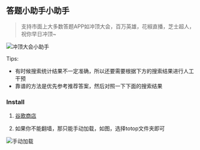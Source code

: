 ## 答题小助手小助手

> 支持市面上大多数答题APP如冲顶大会，百万英雄，花椒直播，芝士超人，祝你早日冲顶~

![冲顶大会小助手](http://7xsudm.com1.z0.glb.clouddn.com/QQ20180116-165849@2x.png)

Tips:

- 有时候搜索统计结果不一定准确，所以还要需要根据下方的搜索结果进行人工干预
- 靠谱的方法是优先参考推荐答案，然后对照一下下面的搜索结果


### Install

1. [谷歌商店](https://chrome.google.com/webstore/detail/lhnmepclboaalbgaldbhkcpoimlodihl/gl=CN)

2. 如果你不能翻墙，那只能手动加载，如图，选择totop文件夹即可

![手动加载](http://7xsudm.com1.z0.glb.clouddn.com/manual0.png)
